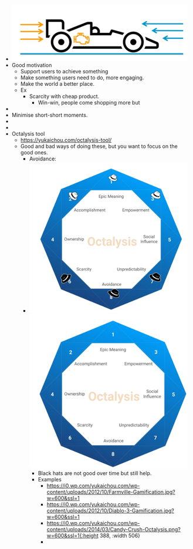 - ![image.png](../assets/image_1674739559583_0.png)
- Good motivation
	- Support users to achieve something
	- Make something users need to do, more engaging.
	- Make the world a better place.
	- Ex
		- Scarcity with cheap product.
			- Win-win, people come shopping more but
-
- Minimise short-short moments.
-
-
- Octalysis tool
	- https://yukaichou.com/octalysis-tool/
	- Good and bad ways of doing these, but you want to focus on the good ones.
		- Avoidance:
		- ![image.png](../assets/image_1674739660655_0.png) ![image.png](../assets/image_1674739575221_0.png)
			- Black hats are not good over time but still help.
			- Examples
				- https://i0.wp.com/yukaichou.com/wp-content/uploads/2012/10/Farmville-Gamification.jpg?w=600&ssl=1
				- https://i0.wp.com/yukaichou.com/wp-content/uploads/2012/10/Diablo-3-Gamification.jpg?w=600&ssl=1
				- https://i0.wp.com/yukaichou.com/wp-content/uploads/2014/03/Candy-Crush-Octalysis.png?w=600&ssl=1{:height 388, :width 506}
				-